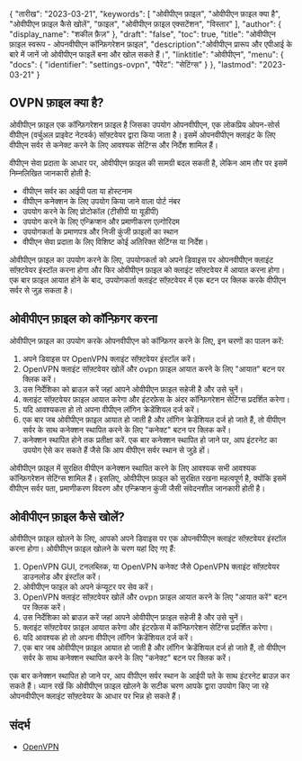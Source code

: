 {
"तारीख": "2023-03-21",
  "keywords": [
"ओवीपीएन फ़ाइल",
"ओवीपीएन फ़ाइल क्या है",
"ओवीपीएन फ़ाइल कैसे खोलें",
"फ़ाइल",
"ओवीपीएन फ़ाइल एक्सटेंशन",
"विस्तार"
],
  "author": {
"display_name": "शकील फ़ैज़"
},
"draft": "false",
"toc": true,
"title": "ओवीपीएन फ़ाइल स्वरूप - ओपनवीपीएन कॉन्फ़िगरेशन फ़ाइल",
  "description":"ओवीपीएन प्रारूप और एपीआई के बारे में जानें जो ओवीपीएन फाइलें बना और खोल सकते हैं।",
"linktitle": "ओवीपीएन",
  "menu": {
    "docs": {
      "identifier": "settings-ovpn",
"पैरेंट": "सेटिंग्स"
}
},
"lastmod": "2023-03-21"
}

## OVPN फ़ाइल क्या है?

ओवीपीएन फ़ाइल एक कॉन्फ़िगरेशन फ़ाइल है जिसका उपयोग ओपनवीपीएन, एक लोकप्रिय ओपन-सोर्स वीपीएन (वर्चुअल प्राइवेट नेटवर्क) सॉफ़्टवेयर द्वारा किया जाता है। इसमें ओपनवीपीएन क्लाइंट के लिए वीपीएन सर्वर से कनेक्ट करने के लिए आवश्यक सेटिंग्स और निर्देश शामिल हैं।

वीपीएन सेवा प्रदाता के आधार पर, ओवीपीएन फ़ाइल की सामग्री बदल सकती है, लेकिन आम तौर पर इसमें निम्नलिखित जानकारी होती है:

- वीपीएन सर्वर का आईपी पता या होस्टनाम
- वीपीएन कनेक्शन के लिए उपयोग किया जाने वाला पोर्ट नंबर
- उपयोग करने के लिए प्रोटोकॉल (टीसीपी या यूडीपी)
- उपयोग करने के लिए एन्क्रिप्शन और प्रमाणीकरण एल्गोरिदम
- उपयोगकर्ता के प्रमाणपत्र और निजी कुंजी फ़ाइलों का स्थान
- वीपीएन सेवा प्रदाता के लिए विशिष्ट कोई अतिरिक्त सेटिंग्स या निर्देश।

ओवीपीएन फ़ाइल का उपयोग करने के लिए, उपयोगकर्ता को अपने डिवाइस पर ओपनवीपीएन क्लाइंट सॉफ़्टवेयर इंस्टॉल करना होगा और फिर ओवीपीएन फ़ाइल को क्लाइंट सॉफ़्टवेयर में आयात करना होगा। एक बार फ़ाइल आयात होने के बाद, उपयोगकर्ता क्लाइंट सॉफ़्टवेयर में एक बटन पर क्लिक करके वीपीएन सर्वर से जुड़ सकता है।

## ओवीपीएन फ़ाइल को कॉन्फ़िगर करना

ओवीपीएन फ़ाइल का उपयोग करके ओपनवीपीएन को कॉन्फ़िगर करने के लिए, इन चरणों का पालन करें:

1. अपने डिवाइस पर OpenVPN क्लाइंट सॉफ़्टवेयर इंस्टॉल करें।
2. OpenVPN क्लाइंट सॉफ़्टवेयर खोलें और ovpn फ़ाइल आयात करने के लिए "आयात" बटन पर क्लिक करें।
3. उस निर्देशिका को ब्राउज़ करें जहां आपने ओवीपीएन फ़ाइल सहेजी है और उसे चुनें।
4. क्लाइंट सॉफ़्टवेयर फ़ाइल आयात करेगा और इंटरफ़ेस के अंदर कॉन्फ़िगरेशन सेटिंग्स प्रदर्शित करेगा।
5. यदि आवश्यकता हो तो अपना वीपीएन लॉगिन क्रेडेंशियल दर्ज करें।
6. एक बार जब ओवीपीएन फ़ाइल आयात हो जाती है और लॉगिन क्रेडेंशियल दर्ज हो जाते हैं, तो वीपीएन सर्वर के साथ कनेक्शन स्थापित करने के लिए "कनेक्ट" बटन पर क्लिक करें।
7. कनेक्शन स्थापित होने तक प्रतीक्षा करें. एक बार कनेक्शन स्थापित हो जाने पर, आप इंटरनेट का उपयोग ऐसे कर सकते हैं जैसे कि आप वीपीएन सर्वर स्थान से जुड़े हों।

ओवीपीएन फ़ाइल में सुरक्षित वीपीएन कनेक्शन स्थापित करने के लिए आवश्यक सभी आवश्यक कॉन्फ़िगरेशन सेटिंग्स शामिल हैं। इसलिए, ओवीपीएन फ़ाइल को सुरक्षित रखना महत्वपूर्ण है, क्योंकि इसमें वीपीएन सर्वर पता, प्रमाणीकरण विवरण और एन्क्रिप्शन कुंजी जैसी संवेदनशील जानकारी होती है।

## ओवीपीएन फ़ाइल कैसे खोलें?

ओवीपीएन फ़ाइल खोलने के लिए, आपको अपने डिवाइस पर एक ओपनवीपीएन क्लाइंट सॉफ़्टवेयर इंस्टॉल करना होगा। ओवीपीएन फ़ाइल खोलने के चरण यहां दिए गए हैं:

1. OpenVPN GUI, टनलब्लिक, या OpenVPN कनेक्ट जैसे OpenVPN क्लाइंट सॉफ़्टवेयर डाउनलोड और इंस्टॉल करें।
2. ओवीपीएन फाइल को अपने कंप्यूटर पर सेव करें।
3. OpenVPN क्लाइंट सॉफ़्टवेयर खोलें और ovpn फ़ाइल आयात करने के लिए "आयात करें" बटन पर क्लिक करें।
4. उस निर्देशिका को ब्राउज़ करें जहां आपने ओवीपीएन फ़ाइल सहेजी है और उसे चुनें।
5. क्लाइंट सॉफ़्टवेयर फ़ाइल आयात करेगा और इंटरफ़ेस में कॉन्फ़िगरेशन सेटिंग्स प्रदर्शित करेगा।
6. यदि आवश्यक हो तो अपना वीपीएन लॉगिन क्रेडेंशियल दर्ज करें।
7. एक बार जब ओवीपीएन फ़ाइल आयात हो जाती है और लॉगिन क्रेडेंशियल दर्ज हो जाते हैं, तो वीपीएन सर्वर के साथ कनेक्शन स्थापित करने के लिए "कनेक्ट" बटन पर क्लिक करें।

एक बार कनेक्शन स्थापित हो जाने पर, आप वीपीएन सर्वर स्थान के आईपी पते के साथ इंटरनेट ब्राउज़ कर सकते हैं। ध्यान रखें कि ओवीपीएन फ़ाइल खोलने के सटीक चरण आपके द्वारा उपयोग किए जा रहे ओपनवीपीएन क्लाइंट सॉफ़्टवेयर के आधार पर भिन्न हो सकते हैं।

## संदर्भ
* [OpenVPN](https://en.wikipedia.org/wiki/OpenVPN)

